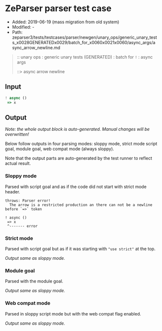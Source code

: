 # ZeParser parser test case

- Added: 2019-06-19 (mass migration from old system)
- Modified: -
- Path: zeparser3/tests/testcases/parser/newgen/unary_ops/generic_unary_tests_x0028GENERATEDx0029/batch_for_x0060x0021x0060/async_args/async_arrow_newline.md

> :: unary ops : generic unary tests (GENERATED) : batch for `!` : async args
>
> ::> async arrow newline

## Input

`````js
! async () 
 => x
`````

## Output

_Note: the whole output block is auto-generated. Manual changes will be overwritten!_

Below follow outputs in four parsing modes: sloppy mode, strict mode script goal, module goal, web compat mode (always sloppy).

Note that the output parts are auto-generated by the test runner to reflect actual result.

### Sloppy mode

Parsed with script goal and as if the code did not start with strict mode header.

`````
throws: Parser error!
  The arrow is a restricted production an there can not be a newline before `=>` token

! async ()
 => x
 ^------- error
`````

### Strict mode

Parsed with script goal but as if it was starting with `"use strict"` at the top.

_Output same as sloppy mode._

### Module goal

Parsed with the module goal.

_Output same as sloppy mode._

### Web compat mode

Parsed in sloppy script mode but with the web compat flag enabled.

_Output same as sloppy mode._
